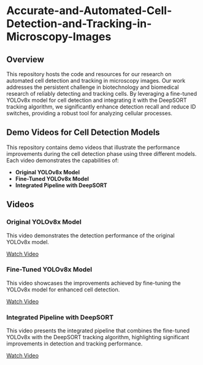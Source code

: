 # Accurate-and-Automated-Cell-Detection-and-Tracking-in-Microscopy-Images

## Overview

This repository hosts the code and resources for our research on automated cell detection and tracking in microscopy images. Our work addresses the persistent challenge in biotechnology and biomedical research of reliably detecting and tracking cells. By leveraging a fine-tuned YOLOv8x model for cell detection and integrating it with the DeepSORT tracking algorithm, we significantly enhance detection recall and reduce ID switches, providing a robust tool for analyzing cellular processes.

## Demo Videos for Cell Detection Models

This repository contains demo videos that illustrate the performance improvements during the cell detection phase using three different models. Each video demonstrates the capabilities of:

- **Original YOLOv8x Model**
- **Fine-Tuned YOLOv8x Model**
- **Integrated Pipeline with DeepSORT**


## Videos

### Original YOLOv8x Model
This video demonstrates the detection performance of the original YOLOv8x model.  

[Watch Video](https://github.com/MokhaledN/Accurate-and-Automated-Cell-Detection-and-Tracking-in-Microscopy-Images/blob/main/Video/Original_YOLOv8x_Model_Prediction.mp4)


### Fine-Tuned YOLOv8x Model
This video showcases the improvements achieved by fine-tuning the YOLOv8x model for enhanced cell detection. 

[Watch Video](https://github.com/MokhaledN/Accurate-and-Automated-Cell-Detection-and-Tracking-in-Microscopy-Images/blob/main/Video/Fint-tuned_YOLOv8x_Model_Prediction.mp4)


### Integrated Pipeline with DeepSORT
This video presents the integrated pipeline that combines the fine-tuned YOLOv8x with the DeepSORT tracking algorithm, highlighting significant improvements in detection and tracking performance. 

[Watch Video](https://github.com/MokhaledN/Accurate-and-Automated-Cell-Detection-and-Tracking-in-Microscopy-Images/blob/main/Video/DeepSORT_Enhnaced_Detection.mp4)


